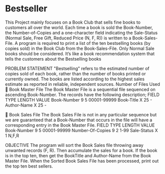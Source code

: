 # Bestseller

This Project mainly focuses on a Book Club that sells fine books to customers all over the world. Each time a book is sold the Book-Number, the Number-of-Copies and a one-character field indicating the Sale-Status (Normal Sale, Free Gift, Reduced Price (N, F, R)) is written to a Book-Sales-File. 
A program is required to print a list of the ten bestselling books (by copies sold) in the Book Club from the Book-Sales-File. Only Normal Sale books should be considered. 
It’s like a book recommendation system that tells the customers about the Bestselling books

PROBLEM STATEMENT 
"Bestselling" refers to the estimated number of copies sold of each book, rather than the number of books printed or currently owned. The books are listed according to the highest sales estimate as reported in reliable, independent sources. 
Number of Files Used 
 Book Master File 
The Book Master File is a sequential file sequenced on ascending Book-Number. The records have the following description; 
FIELD TYPE LENGTH VALUE Book-Number 9 5 00001-99999 Book-Title X 25 - Author-Name X 25 - 
  
 Book Sales File 
The Book Sales File is not in any particular sequence but we are guaranteed that a Book-Number that occurs in the file will have a corresponding entry in the Book Master File. 
FIELD TYPE LENGTH VALUE Book-Number 9 5 00001-99999 Number-Of-Copies 9 2 1-99 Sale-Status X 1 N,F,R 
 
 
 OBJECTIVE 
The program will sort the Book Sales file throwing away unwanted records (F, R). Then accumulate the sales for a book. If the book is in the top ten, then get the BookTitle and Author-Name from the Book Master File. When the Sorted Book Sales File has been processed, print out the top ten best sellers. 
